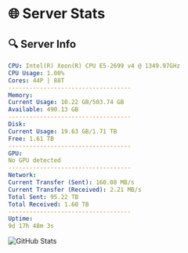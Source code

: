 # 🌐 Server Stats
## 🔍 Server Info
```yaml
CPU: Intel(R) Xeon(R) CPU E5-2699 v4 @ 1349.97GHz
CPU Usage: 1.00%
Cores: 44P | 88T
-----------------------------------
Memory:
Current Usage: 10.22 GB/503.74 GB
Available: 490.13 GB
-----------------------------------
Disk:
Current Usage: 19.63 GB/1.71 TB
Free: 1.61 TB
-----------------------------------
GPU:
No GPU detected
-----------------------------------
Network:
Current Transfer (Sent): 160.08 MB/s
Current Transfer (Received): 2.21 MB/s
Total Sent: 95.22 TB
Total Received: 1.60 TB
-----------------------------------
Uptime:
9d 17h 48m 3s
```
![GitHub Stats](https://img.shields.io/badge/Updated-2025-02-17_16:31:21-blue)
